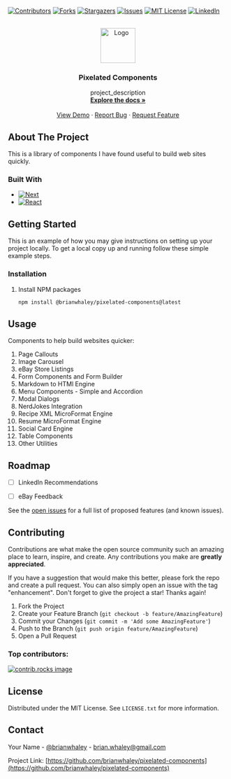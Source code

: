 
[![Contributors][contributors-shield]][contributors-url]
[![Forks][forks-shield]][forks-url]
[![Stargazers][stars-shield]][stars-url]
[![Issues][issues-shield]][issues-url]
[![MIT License][license-shield]][license-url]
[![LinkedIn][linkedin-shield]][linkedin-url]



<!-- PROJECT LOGO -->
<br />
<div align="center">
  <a href="https://github.com/brianwhaley/pixelated-components">
    <img src="images/logo.png" alt="Logo" width="80" height="80">
  </a>

<h3 align="center">Pixelated Components</h3>

  <p align="center">
    project_description
    <br />
    <a href="https://github.com/brianwhaley/pixelated-components"><strong>Explore the docs »</strong></a>
    <br />
    <br />
    <a href="https://github.com/brianwhaley/pixelated-components">View Demo</a>
    &middot;
    <a href="https://github.com/brianwhaley/pixelated-components/issues/new?labels=bug&template=bug-report---.md">Report Bug</a>
    &middot;
    <a href="https://github.com/brianwhaley/pixelated-components/issues/new?labels=enhancement&template=feature-request---.md">Request Feature</a>
  </p>
</div>



<!-- ABOUT THE PROJECT -->
## About The Project

This is a library of components I have found useful to build web sites quickly.  



### Built With

* [![Next][Next.js]][Next-url]
* [![React][React.js]][React-url]





<!-- GETTING STARTED -->
## Getting Started

This is an example of how you may give instructions on setting up your project locally.
To get a local copy up and running follow these simple example steps.


### Installation

1. Install NPM packages
   ```sh
   npm install @brianwhaley/pixelated-components@latest
   ```




<!-- USAGE EXAMPLES -->
## Usage

Components to help build websites quicker:
1. Page Callouts
2. Image Carousel
3. eBay Store Listings
4. Form Components and Form Builder
5. Markdown to HTMl Engine
6. Menu Components - Simple and Accordion
7. Modal Dialogs
8. NerdJokes Integration
9. Recipe XML MicroFormat Engine
10. Resume MicroFormat Engine
11. Social Card Engine
12. Table Components
13. Other Utilities





<!-- ROADMAP -->
## Roadmap

- [ ] LinkedIn Recommendations
- [ ] eBay Feedback


See the [open issues](https://github.com/brianwhaley/pixelated-components/issues) for a full list of proposed features (and known issues).




<!-- CONTRIBUTING -->
## Contributing

Contributions are what make the open source community such an amazing place to learn, inspire, and create. Any contributions you make are **greatly appreciated**.

If you have a suggestion that would make this better, please fork the repo and create a pull request. You can also simply open an issue with the tag "enhancement".
Don't forget to give the project a star! Thanks again!

1. Fork the Project
2. Create your Feature Branch (`git checkout -b feature/AmazingFeature`)
3. Commit your Changes (`git commit -m 'Add some AmazingFeature'`)
4. Push to the Branch (`git push origin feature/AmazingFeature`)
5. Open a Pull Request






### Top contributors:

<a href="https://github.com/brianwhaley/pixelated-components/graphs/contributors">
  <img src="https://contrib.rocks/image?repo=brianwhaley/pixelated-components" alt="contrib.rocks image" />
</a>



<!-- LICENSE -->
## License

Distributed under the MIT License. See `LICENSE.txt` for more information.




<!-- CONTACT -->
## Contact

Your Name - [@brianwhaley](https://twitter.com/@brianwhaley) - brian.whaley@gmail.com

Project Link: [https://github.com/brianwhaley/pixelated-components](https://github.com/brianwhaley/pixelated-components)







<!-- MARKDOWN LINKS & IMAGES -->
<!-- https://www.markdownguide.org/basic-syntax/#reference-style-links -->
[contributors-shield]: https://img.shields.io/github/contributors/brianwhaley/pixelated-components.svg?style=for-the-badge
[contributors-url]: https://github.com/brianwhaley/pixelated-components/graphs/contributors
[forks-shield]: https://img.shields.io/github/forks/brianwhaley/pixelated-components.svg?style=for-the-badge
[forks-url]: https://github.com/brianwhaley/pixelated-components/network/members
[stars-shield]: https://img.shields.io/github/stars/brianwhaley/pixelated-components.svg?style=for-the-badge
[stars-url]: https://github.com/brianwhaley/pixelated-components/stargazers
[issues-shield]: https://img.shields.io/github/issues/brianwhaley/pixelated-components.svg?style=for-the-badge
[issues-url]: https://github.com/brianwhaley/pixelated-components/issues
[license-shield]: https://img.shields.io/github/license/brianwhaley/pixelated-components.svg?style=for-the-badge
[license-url]: https://github.com/brianwhaley/pixelated-components/blob/master/LICENSE.txt
[linkedin-shield]: https://img.shields.io/badge/-LinkedIn-black.svg?style=for-the-badge&logo=linkedin&colorB=555
[linkedin-url]: https://linkedin.com/in/brianwhaley
[product-screenshot]: images/screenshot.png
[Next.js]: https://img.shields.io/badge/next.js-000000?style=for-the-badge&logo=nextdotjs&logoColor=white
[Next-url]: https://nextjs.org/
[React.js]: https://img.shields.io/badge/React-20232A?style=for-the-badge&logo=react&logoColor=61DAFB
[React-url]: https://reactjs.org/
[Vue.js]: https://img.shields.io/badge/Vue.js-35495E?style=for-the-badge&logo=vuedotjs&logoColor=4FC08D
[Vue-url]: https://vuejs.org/
[Angular.io]: https://img.shields.io/badge/Angular-DD0031?style=for-the-badge&logo=angular&logoColor=white
[Angular-url]: https://angular.io/
[Svelte.dev]: https://img.shields.io/badge/Svelte-4A4A55?style=for-the-badge&logo=svelte&logoColor=FF3E00
[Svelte-url]: https://svelte.dev/
[Laravel.com]: https://img.shields.io/badge/Laravel-FF2D20?style=for-the-badge&logo=laravel&logoColor=white
[Laravel-url]: https://laravel.com
[Bootstrap.com]: https://img.shields.io/badge/Bootstrap-563D7C?style=for-the-badge&logo=bootstrap&logoColor=white
[Bootstrap-url]: https://getbootstrap.com
[JQuery.com]: https://img.shields.io/badge/jQuery-0769AD?style=for-the-badge&logo=jquery&logoColor=white
[JQuery-url]: https://jquery.com 